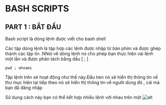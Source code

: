 # BASH SCRIPTS
## PART 1 : BẮT ĐẦU

Bash script là dòng lệnh được viết cho bash shell

Các tập dòng lệnh là tập hợp các lệnh được nhập từ bàn phím và được ghép thành các tập tin .NNói về dòng lệnh nó cho phép bạn thực hiện vài lệnh một lần và được phân tách bằng dấu [ ; ]

```
pwd ; whoami
```
Tập lệnh trên sẽ hoạt động như thế này.Đầu tien nó sẽ hiển thị thông tin về thư mục hiện tại tiếp theo nó sẽ hiển thị thông tin về người dùng đó , cái mà bạn đã đăng nhập

Sử dụng cách này bạn có thể kết hợp nhiều lệnh với nhau trên một
![alt](https://media.cheggcdn.com/media/48b/48b0bfac)